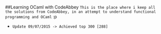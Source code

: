 ##Learning OCaml with CodeAbbey 
`This is the place where i keep all the solutions from CodeAbbey, in an attempt to understand functional programming and OCaml` :p

* `Update 09/07/2015 -> Achieved top 300 [288]`

